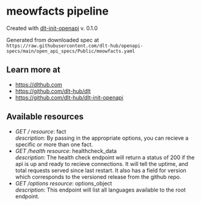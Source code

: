 # meowfacts pipeline

Created with [dlt-init-openapi](https://github.com/dlt-hub/dlt-init-openapi) v. 0.1.0

Generated from downloaded spec at `https://raw.githubusercontent.com/dlt-hub/openapi-specs/main/open_api_specs/Public/meowfacts.yaml`
## Learn more at

* https://dlthub.com
* https://github.com/dlt-hub/dlt
* https://github.com/dlt-hub/dlt-init-openapi


## Available resources
* _GET /_ 
  *resource*: fact  
  *description*: By passing in the appropriate options, you can recieve a specific or more than one fact. 
* _GET /health_ 
  *resource*: healthcheck_data  
  *description*: The health check endpoint will return a status of 200 if the api is up and ready to recieve connections. It will tell the uptime, and total requests served since last restart. It also has a field for version which corresponds to the versioned release from the github repo.   
* _GET /options_ 
  *resource*: options_object  
  *description*: This endpoint will list all languages available to the root endpoint.    
